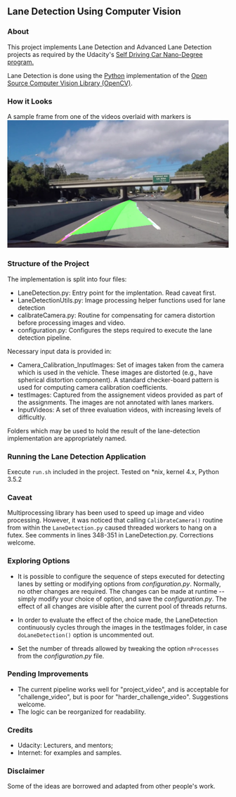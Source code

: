 ## Lane Detection Using Computer Vision

### About
This project implements Lane Detection and Advanced Lane Detection projects as required by the Udacity's [Self Driving Car Nano-Degree program.](https://www.udacity.com/course/self-driving-car-engineer-nanodegree--nd013)

Lane Detection is done using the [Python](https://www.python.org/) implementation of the [Open Source Computer Vision Library (OpenCV)](https://opencv.org/).

### How it Looks
A sample frame from one of the videos overlaid with markers is ![shown](https://github.com/RomanoViolet/Udacity-LaneDetection/blob/master/Results/vlcsnap-2017-12-16-00h00m30s932.png)

### Structure of the Project
The implementation is split into four files:
- LaneDetection.py: Entry point for the implentation. Read caveat first.
- LaneDetectionUtils.py: Image processing helper functions used for lane detection
- calibrateCamera.py: Routine for compensating for camera distortion before processing images and video.
- configuration.py: Configures the steps required to execute the lane detection pipeline.

Necessary input data is provided in:
- Camera_Calibration_InputImages: Set of images taken from the camera which is used in the vehicle. These images are distorted (e.g., have spherical distortion component). A standard checker-board pattern is used for computing camera calibration coefficients.
- testImages: Captured from the assignement videos provided as part of the assignments. The images are not annotated with lanes markers.
- InputVideos: A set of three evaluation videos, with increasing levels of difficultly.

Folders which may be used to hold the result of the lane-detection implementation are appropriately named.

### Running the Lane Detection Application
Execute `run.sh` included in the project. Tested on *nix, kernel 4.x, Python 3.5.2

### Caveat
Multiprocessing library has been used to speed up image and video processing. However, it was noticed that calling `CalibrateCamera()` routine from within the `LaneDetection.py` caused threaded workers to hang on a futex. See comments in lines 348-351 in LaneDetection.py. Corrections welcome.

### Exploring Options
- It is possible to configure the sequence of steps executed for detecting lanes by setting or modifying options from _configuration.py_. Normally, no other changes are required. The changes can be made at runtime -- simply modify your choice of option, and save the _configuration.py_. The effect of all changes are visible after the current pool of threads returns.

- In order to evaluate the effect of the choice made, the LaneDetection continuously cycles through the images in the testImages folder, in case `doLaneDetection()` option is uncommented out.

- Set the number of threads allowed by tweaking the option `nProcesses` from the _configuration.py_ file.

### Pending Improvements
- The current pipeline works well for "project_video", and is acceptable for "challenge_video", but is poor for "harder_challenge_video". Suggestions welcome.
- The logic can be reorganized for readability.

### Credits
- Udacity: Lecturers, and mentors;
- Internet: for examples and samples.

### Disclaimer
Some of the ideas are borrowed and adapted from other people's work.
